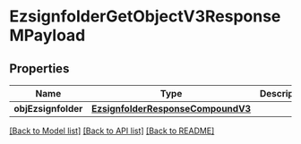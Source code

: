 # EzsignfolderGetObjectV3ResponseMPayload

## Properties
Name | Type | Description | Notes
------------ | ------------- | ------------- | -------------
**objEzsignfolder** | [**EzsignfolderResponseCompoundV3**](EzsignfolderResponseCompoundV3.md) |  | 

[[Back to Model list]](../README.md#documentation-for-models) [[Back to API list]](../README.md#documentation-for-api-endpoints) [[Back to README]](../README.md)


